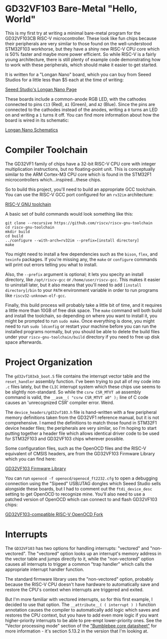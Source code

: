 # GD32VF103 Bare-Metal "Hello, World"

This is my first try at writing a minimal bare-metal program for the GD32VF103CB RISC-V microcontroller. These look like fun chips because their peripherals are very similar to those found on the well-understood STM32F103 workhorse, but they have a shiny new RISC-V CPU core which is 50% faster and maybe more power efficient. So while RISC-V is a fairly young architecture, there is still plenty of example code demonstrating how to work with these peripherals, which should make it easier to get started.

It is written for a "Longan Nano" board, which you can buy from Seeed Studios for a little less than $5 each at the time of writing:

[Seeed Studio's Longan Nano Page](https://www.seeedstudio.com/Sipeed-Longan-Nano-RISC-V-GD32VF103CBT6-Development-Board-p-4205.html)

These boards include a common-anode RGB LED, with the cathodes connected to pins `C13` (Red), `A1` (Green), and `A2` (Blue). Since the pins are connected to the cathodes instead of the anodes, writing a `0` turns an LED on and writing a `1` turns it off. You can find more information about how the board is wired in its schematic:

[Longan Nano Schematics](http://dl.sipeed.com/LONGAN/Nano/HDK/Longan%20Nano%202663/Longan%20nano%202663(Schematic).pdf)

# Compiler Toolchain

The GD32VF1 family of chips have a 32-bit RISC-V CPU core with integer multiplication instructions, but no floating-point unit. This is conceptually similar to the ARM Cortex-M3 CPU core which is found in the STM32F1 microcontrollers which...inspired...these chips.

So to build this project, you'll need to build an appropriate GCC toolchain. You can use the RISC-V GCC port configured for an `rv32im` architecture:

[RISC-V GNU toolchain](https://github.com/riscv/riscv-gnu-toolchain)

A basic set of build commands would look something like this:

```
git clone --recursive https://github.com/riscv/riscv-gnu-toolchain
cd riscv-gnu-toolchain
mkdir build
cd build
../configure --with-arch=rv32im --prefix=[install directory]
make
```

You might need to install a few dependencies such as the `bison`, `flex`, and `texinfo` packages. If you're missing any, the `make` or `configure` commands will print out errors telling you what to install.

Also, the `--prefix` argument is optional; it lets you specity an install directory, like `/opt/riscv-gcc` or `/home/user/riscv-gcc`. This makes it easier to uninstall later, but it also means that you'll need to add `[install directory]/bin` to your `PATH` environment variable in order to run programs like `riscv32-unknown-elf-gcc`.

Finally, this build process will probably take a little bit of time, and it requires a little more than 10GB of free disk space. The `make` command will both build and install the toolchain, so depending on where you want to install it, you might be prompted to run `sudo make`. Once everything is done, you might need to run `sudo ldconfig` or restart your machine before you can run the installed programs normally, but you should be able to delete the build files under your `riscv-gnu-toolchain/build` directory if you need to free up disk space afterwards.

# Project Organization

The `gd32vf103xb_boot.S` file contains the interrupt vector table and the `reset_handler` assembly function. I've been trying to put all of my code into `.c` files lately, but the `CLIC` interrupt system which these chips use seems to be slightly non-standard. So while the `csrw CSR_MTVT a0` assembly command is valid, the `__asm__( "csrw CSR_MTVT a0" );` line of C code causes an 'unrecognized CSR' compiler error. Weird.

The `device_headers/gd32vf103.h` file is hand-written with a few peripheral memory definitions taken from the GD32VF1 reference manual, but it is not comprehensive. I named the definitions to match those found in STM32F1 device header files; the peripherals are very similar, so I'm hoping to start putting together a header file which allows identical driver code to be used for STM32F103 and GD32VF103 chips wherever possible.

Some configuration files, such as the OpenOCD files and the RISC-V equivalent of CMSIS headers, are from the GD32VF103 Firmware Library which you can find here:

[GD32VF103 Firmware Library](https://github.com/riscv-mcu/GD32VF103_Firmware_Library)

You can run `openocd -f openocd/openocd_ft2232.cfg` to open a debugging connection using the "Sipeed" USB/JTAG dongles which Seeed Studio sells alongside these boards, but I had to comment out the `ftdi_device_desc` setting to get OpenOCD to recognize mine. You'll also need to use a patched version of OpenOCD which can connect to and flash GD32VF103 chips:

[GD32VF103-compatible RISC-V OpenOCD Fork](https://github.com/riscv-mcu/riscv-openocd)

# Interrupts

The `GD32VF103` has two options for handling interrupts: "vectored" and "non-vectored". The "vectored" option looks up an interrupt's memory address in the vector table and jumps directly to it, while the "non-vectored" option causes all interrupts to trigger a common "trap handler" which calls the appropriate interrupt handler function.

The standard firmware library uses the "non-vectored" option, probably because the RISC-V CPU doesn't have hardware to automatically save and restore the CPU's context when interrupts are triggered and exited.

But I'm more familiar with vectored interrupts, so for this first example, I decided to use that option. The `__attribute__( ( interrupt ) )` function annotation causes the compiler to automatically add logic which saves and restores the CPU context, but you have to add even more logic if you want higher-priority interrupts to be able to pre-empt lower-priority ones. See the "Vector processing mode" section of the ["Bumblebee core datasheet"](http://dl.sipeed.com/LONGAN/Nano/DOC/Bumblebee%20core%20datasheet_en.pdf) for more information - it's section 5.13.2 in the version that I'm looking at.
